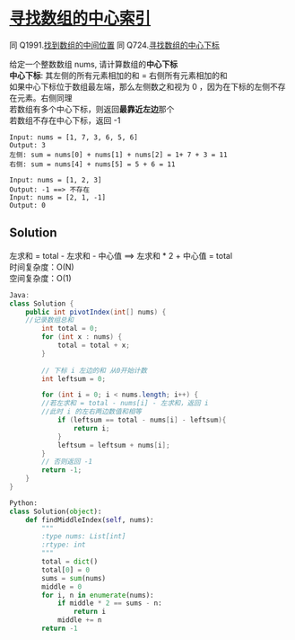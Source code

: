 # [寻找数组的中心索引](https://leetcode-cn.com/leetbook/read/array-and-string/yf47s/)
同 Q1991.[找到数组的中间位置](https://leetcode-cn.com/problems/find-the-middle-index-in-array/)
同 Q724.[寻找数组的中心下标](https://leetcode-cn.com/problems/find-pivot-index/)

给定一个整数数组 nums, 请计算数组的**中心下标**   
**中心下标**: 其左侧的所有元素相加的和 = 右侧所有元素相加的和   
如果中心下标位于数组最左端，那么左侧数之和视为 0 ，因为在下标的左侧不存在元素。右侧同理    
若数组有多个中心下标，则返回**最靠近左边**那个   
若数组不存在中心下标，返回 -1 
```
Input: nums = [1, 7, 3, 6, 5, 6]
Output: 3 
左侧: sum = nums[0] + nums[1] + nums[2] = 1+ 7 + 3 = 11
右侧: sum = nums[4] + nums[5] = 5 + 6 = 11 
```
```
Input: nums = [1, 2, 3]
Output: -1 ==> 不存在
Input: nums = [2, 1, -1]
Output: 0 
```

## Solution
左求和 = total - 左求和 - 中心值 ==> 左求和 * 2 + 中心值 = total    
时间复杂度：O(N)    
空间复杂度：O(1)

```Java
Java:
class Solution {
    public int pivotIndex(int[] nums) {
    //记录数组总和 
        int total = 0;
        for (int x : nums) {
            total = total + x;
        }
        
        // 下标 i 左边的和 从0开始计数 
        int leftsum = 0;

        for (int i = 0; i < nums.length; i++) {
        //若左求和 = total - nums[i] - 左求和，返回 i
        //此时 i 的左右两边数值和相等
            if (leftsum == total - nums[i] - leftsum){
                return i;
            }
            leftsum = leftsum + nums[i];
        }
        // 否则返回 -1
        return -1;
    }
}
```
```Python
Python: 
class Solution(object):
    def findMiddleIndex(self, nums):
        """
        :type nums: List[int]
        :rtype: int
        """
        total = dict()
        total[0] = 0 
        sums = sum(nums)
        middle = 0
        for i, n in enumerate(nums):
            if middle * 2 == sums - n:
                return i
            middle += n
        return -1
```

